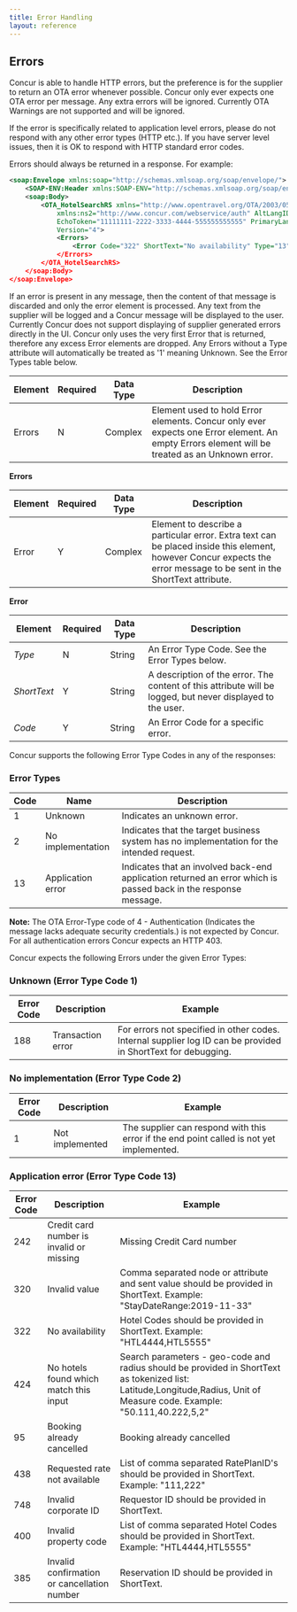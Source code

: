 ```yaml
---
title: Error Handling
layout: reference
---
```


## Errors

Concur is able to handle HTTP errors, but the preference is for the supplier to return an OTA error whenever possible.  Concur only ever expects one OTA error per message.  Any extra errors will be ignored. 
Currently OTA Warnings are not supported and will be ignored. 

If the error is specifically related to application level errors, please do not respond with any other error types (HTTP etc.). If you have server level issues, then it is OK to respond with HTTP standard error codes.

Errors should always be returned in a response. For example:

```xml
<soap:Envelope xmlns:soap="http://schemas.xmlsoap.org/soap/envelope/">
	<SOAP-ENV:Header xmlns:SOAP-ENV="http://schemas.xmlsoap.org/soap/envelope/" />
	<soap:Body>
		<OTA_HotelSearchRS xmlns="http://www.opentravel.org/OTA/2003/05"
			xmlns:ns2="http://www.concur.com/webservice/auth" AltLangID="en"
			EchoToken="11111111-2222-3333-4444-555555555555" PrimaryLangID="en"
			Version="4">
			<Errors>
				<Error Code="322" ShortText="No availability" Type="13"</Error>
			</Errors>
		</OTA_HotelSearchRS>
	</soap:Body>
</soap:Envelope>
```

If an error is present in any message, then the content of that message is discarded and only the error element is processed. Any text from the supplier will be logged and a Concur message will be displayed to the user.  Currently Concur does not support displaying of supplier generated errors directly in the UI.  Concur only uses the very first Error that is returned, therefore any excess Error elements are dropped.  Any Errors without a Type attribute will automatically be treated as '1' meaning Unknown.  See the Error Types table below. 

| Element | Required | Data Type | Description |
|---------|----------|-----------|-------------|
| Errors  | N        | Complex   | Element used to hold Error elements.  Concur only ever expects one Error element. An empty Errors element will be treated as an Unknown error. |

**Errors**

| Element | Required | Data Type | Description |
|---------|----------|-----------|-------------|
| Error | Y | Complex | Element to describe a particular error. Extra text can be placed inside this element, however Concur expects the error message to be sent in the ShortText attribute. |


**Error**

| Element     | Required | Data Type | Description |
|-------------|----------|-----------|-------------|
| *Type*      | N        | String    | An Error Type Code. See the Error Types below. |
| *ShortText* | Y        | String    | A description of the error.  The content of this attribute will be logged, but never displayed to the user. |
| *Code*      | Y        | String    | An Error Code for a specific error. |


Concur supports the following Error Type Codes in any of the responses:

### Error Types

| Code | Name              | Description |
|------|-------------------|-------------|
| 1    | Unknown           | Indicates an unknown error. |
| 2    | No implementation | Indicates that the target business system has no implementation for the intended request. | 
| 13   | Application error | Indicates that an involved back-end application returned an error which is passed back in the response message. |

**Note:** The OTA Error-Type code of 4 - Authentication (Indicates the message lacks adequate security credentials.) is not expected by Concur.  For all authentication errors Concur expects an HTTP 403.

Concur expects the following Errors under the given Error Types:

### Unknown	(Error Type Code 1)

| Error Code | Description       | Example |
|------------|-------------------|---------|
| 188        | Transaction error | For errors not specified in other codes. Internal supplier log ID can be provided in ShortText for debugging.|

### No implementation (Error Type Code 2)

| Error Code | Description     | Example |
|------------|-----------------|---------|
| 1          | Not implemented | The supplier can respond with this error if the end point called is not yet implemented. |

### Application error (Error Type Code 13)

| Error Code | Description                                 | Example |
|------------|---------------------------------------------|---------|
| 242        | Credit card number is invalid or missing    | Missing Credit Card number |
| 320        | Invalid value                               | Comma separated node or attribute and sent value should be provided in ShortText. Example: "StayDateRange:2019-11-33" |
| 322        | No availability                             | Hotel Codes should be provided in ShortText. Example: "HTL4444,HTL5555"|  
| 424        | No hotels found which match this input      | Search parameters - geo-code and radius should be provided in ShortText as tokenized list: Latitude,Longitude,Radius, Unit of Measure code. Example: "50.111,40.222,5,2" |
| 95         | Booking already cancelled                   | Booking already cancelled |
| 438        | Requested rate not available                | List of comma separated RatePlanID's should be provided in ShortText. Example: "111,222" |
| 748        | Invalid corporate ID                        | Requestor ID should be provided in ShortText. |
| 400        | Invalid property code                       | List of comma separated Hotel Codes should be provided in ShortText. Example: "HTL4444,HTL5555" |
| 385        | Invalid confirmation or cancellation number | Reservation ID should be provided in ShortText. |






